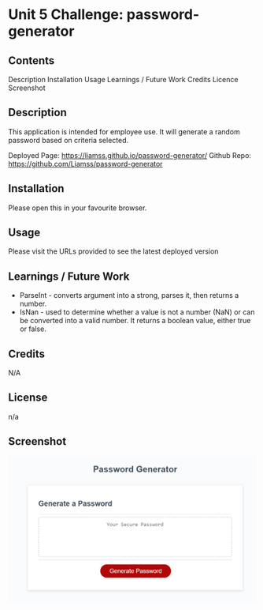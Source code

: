 # Unit 5 Challenge: password-generator

## Contents
Description
Installation
Usage
Learnings / Future Work 
Credits
Licence
Screenshot

## Description

This application is intended for employee use. It will generate a random password based on criteria selected. 

Deployed Page: https://liamss.github.io/password-generator/ 
Github Repo: https://github.com/Liamss/password-generator

## Installation

Please open this in your favourite browser. 

## Usage

Please visit the URLs provided to see the latest deployed version

## Learnings / Future Work 

- ParseInt - converts argument into a strong, parses it, then returns a number. 
- IsNan - used to determine whether a value is not a number (NaN) or can be converted into a valid number. It returns a boolean value, either true or false.


## Credits
N/A

## License
n/a

## Screenshot 

![Screenshot of a white screen, with a red password generator button on it and an output box](/assets/Passwordgenerator_screenshot.png "Screenshot of finished article")




